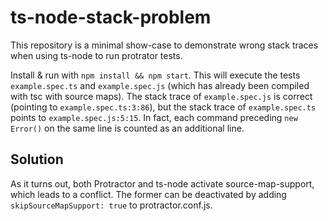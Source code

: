 # ts-node-stack-problem

This repository is a minimal show-case to demonstrate wrong stack traces when using ts-node to run protrator tests.

Install & run with `npm install && npm start`. This will execute the tests `example.spec.ts` and `example.spec.js` (which has already been compiled with tsc with source maps). The stack trace of `example.spec.js` is correct (pointing to `example.spec.ts:3:86`), but the stack  trace of `example.spec.ts` points to `example.spec.js:5:15`. In fact, each command preceding `new Error()` on the same line is counted as an additional line.

## Solution

As it turns out, both Protractor and ts-node activate source-map-support, which leads to a conflict. The former can be deactivated by adding `skipSourceMapSupport: true` to protractor.conf.js.
